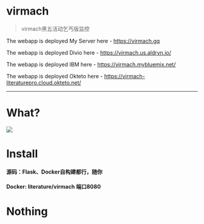 # virmach

> virmach黑五活动乞丐版监控

The webapp is deployed My Server here - https://virmach.gq

The webapp is deployed Divio here - https://virmach.us.aldryn.io/

The webapp is deployed IBM here - https://virmach.mybluemix.net/

The webapp is deployed Okteto here - https://virmach-literaturepro.cloud.okteto.net/

---

# What?
![](https://vkceyugu.cdn.bspapp.com/VKCEYUGU-6cc46a21-10af-4cd7-a52d-d8c57329708e/04834455-4789-4444-acf3-e1dabf39efd1.png)

# Install
####  源码：Flask、Docker自构建都行，随你

#### Docker:   literature/virmach  端口8080 

# Nothing
